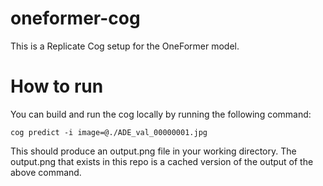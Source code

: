 oneformer-cog
=============

This is a Replicate Cog setup for the OneFormer model.


# How to run

You can build and run the cog locally by running the following command:

```
cog predict -i image=@./ADE_val_00000001.jpg
```

This should produce an output.png file in your working directory. The output.png that exists in this repo is a cached version of the output of the above command.